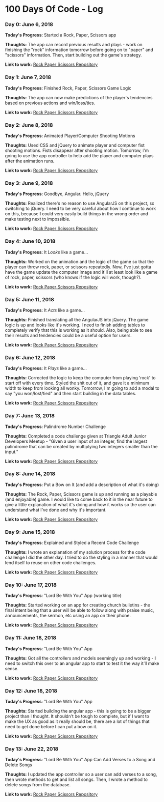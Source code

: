 # 100 Days Of Code - Log

### Day 0: June 6, 2018

**Today's Progress**: Started a Rock, Paper, Scissors app

**Thoughts:** The app can record previous results and plays - work on finishing the "rock" information tomorrow before going on to "paper" and "scissors" information.  Then, start building out the game's strategy.

**Link to work:**
[Rock Paper Scissors Repository](https://github.com/JoshEdgell/rock_paper_scissors)


### Day 1: June 7, 2018

**Today's Progress**: Finished Rock, Paper, Scissors Game Logic

**Thoughts:** The app can now make predictions of the player's tendencies based on previous actions and win/loss/ties.

**Link to work:**
[Rock Paper Scissors Repository](https://github.com/JoshEdgell/rock_paper_scissors)

### Day 2: June 8, 2018

**Today's Progress**: Animated Player/Computer Shooting Motions

**Thoughts:** Used CSS and jQuery to animate player and computer fist shooting motions.  Fists disappear after shooting motion.  Tomorrow, I'm going to use the app controller to help add the player and computer plays after the animation runs.

**Link to work:**
[Rock Paper Scissors Repository](https://github.com/JoshEdgell/rock_paper_scissors)

### Day 3: June 9, 2018

**Today's Progress**: Goodbye, Angular.  Hello, jQuery

**Thoughts:** Realized there's no reason to use AngularJS on this project, so switching to jQuery.  I need to be very careful about how I continue to work on this, because I could very easily build things in the wrong order and make testing next to impossible.

**Link to work:**
[Rock Paper Scissors Repository](https://github.com/JoshEdgell/rock_paper_scissors)

### Day 4: June 10, 2018

**Today's Progress**: It *Looks* like a game...

**Thoughts:** Worked on the animation and the logic of the game so that the player can throw rock, paper, or scissors repeatedly.  Now, I've just gotta have the game update the computer image and it'll at least look like a game of rock, paper, scissors (who knows if the logic will work, though?).

**Link to work:**
[Rock Paper Scissors Repository](https://github.com/JoshEdgell/rock_paper_scissors)

### Day 5: June 11, 2018

**Today's Progress**: It *Acts* like a game...

**Thoughts:** Finished translating all the AngularJS into jQuery. The game logic is up and looks like it's working.  I need to finish adding tables to completely verify that this is working as it should.  Also, being able to see their results and tendencies could be a useful option for users.

**Link to work:**
[Rock Paper Scissors Repository](https://github.com/JoshEdgell/rock_paper_scissors)

### Day 6: June 12, 2018

**Today's Progress**: It *Plays* like a game...

**Thoughts:** Corrected the logic to keep the computer from playing 'rock' to start off with every time.  Styled the shit out of it, and gave it a minimum width to keep from looking all wonky.  Tomorrow, I'm going to add a modal to say "you won/lost/tied" and then start building in the data tables.

**Link to work:**
[Rock Paper Scissors Repository](https://github.com/JoshEdgell/rock_paper_scissors)

### Day 7: June 13, 2018

**Today's Progress**: Palindrome Number Challenge

**Thoughts:** Completed a code challenge given at Triangle Adult Junior Developers Meetup - "Given a user input of an integer, find the largest palindrome that can be created by multiplying two integers smaller than the input."

**Link to work:**
[Rock Paper Scissors Repository](https://github.com/JoshEdgell/code_challenges)

### Day 8: June 14, 2018

**Today's Progress**: Put a Bow on It (and add a description of what it's doing)

**Thoughts:** The Rock, Paper, Scissors game is up and running as a playable (and enjoyable) game.  I would like to come back to it in the near future to give a little explanation of what it's doing and how it works so the user can understand what I've done and why it's important.

**Link to work:**
[Rock Paper Scissors Repository](https://github.com/JoshEdgell/rock_paper_scissors)

### Day 9: June 15, 2018

**Today's Progress**: Explained and Styled a Recent Code Challenge

**Thoughts:** I wrote an explanation of my solution process for the code challenge I did the other day.  I tried to do the styling in a manner that would lend itself to reuse on other code challenges.

**Link to work:**
[Rock Paper Scissors Repository](https://github.com/JoshEdgell/code_challenges)

### Day 10: June 17, 2018

**Today's Progress**: "Lord Be With You" App (working title)

**Thoughts:** Started working on an app for creating church bulletins - the final intent being that a user will be able to follow along with praise music, announcements, the sermon, etc using an app on their phone.

**Link to work:**
[Rock Paper Scissors Repository](https://github.com/JoshEdgell/lord_be_with_you)

### Day 11: June 18, 2018

**Today's Progress**: "Lord Be With You" App

**Thoughts:** Got all the controllers and models seemingly up and working - I need to switch this over to an angular app to start to test it the way it'll make sense.

**Link to work:**
[Rock Paper Scissors Repository](https://github.com/JoshEdgell/lord_be_with_you)

### Day 12: June 18, 2018

**Today's Progress**: "Lord Be With You" App

**Thoughts:** Started building the angular app - this is going to be a bigger project than I thought.  It shouldn't be tough to complete, but if I want to make the UX as good as it really should be, there are a lot of things that need to get done before I can put a bow on it.

**Link to work:**
[Rock Paper Scissors Repository](https://github.com/JoshEdgell/lord_be_with_you)

### Day 13: June 22, 2018

**Today's Progress**: "Lord Be With You" App Can Add Verses to a Song and Delete Songs

**Thoughts:** I updated the app controller so a user can add verses to a song, then wrote methods to get and list all songs.  Then, I wrote a method to delete songs from the database.

**Link to work:**
[Rock Paper Scissors Repository](https://github.com/JoshEdgell/lord_be_with_you)
